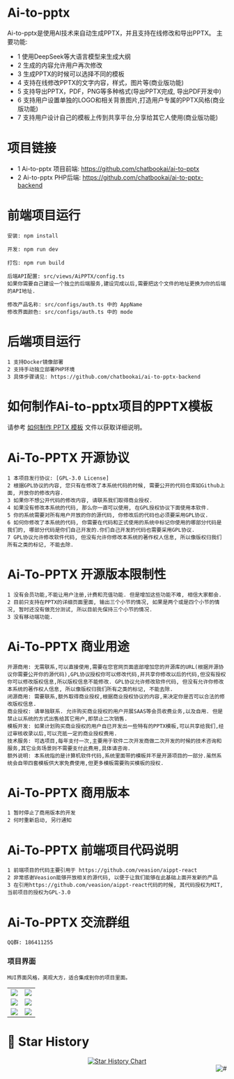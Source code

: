 # Ai-to-pptx
Ai-to-pptx是使用AI技术来自动生成PPTX，并且支持在线修改和导出PPTX。
主要功能:
- 1 使用DeepSeek等大语言模型来生成大纲
- 2 生成的内容允许用户再次修改
- 3 生成PPTX的时候可以选择不同的模板
- 4 支持在线修改PPTX的文字内容，样式，图片等(商业版功能)
- 5 支持导出PPTX，PDF，PNG等多种格式(导出PPTX完成, 导出PDF开发中)
- 6 支持用户设置单独的LOGO和相关背景图片,打造用户专属的PPTX风格(商业版功能)
- 7 支持用户设计自己的模板上传到共享平台,分享给其它人使用(商业版功能)

# 项目链接
- 1 Ai-to-pptx 项目前端: https://github.com/chatbookai/ai-to-pptx
- 2 Ai-to-pptx PHP后端: https://github.com/chatbookai/ai-to-pptx-backend

# 前端项目运行
```
安装: npm install

开发: npm run dev

打包: npm run build

后端API配置: src/views/AiPPTX/config.ts
如果你需要自己建设一个独立的后端服务,建设完成以后,需要把这个文件的地址更换为你的后端的API地址.

修改产品名称: src/configs/auth.ts 中的 AppName
修改界面颜色: src/configs/auth.ts 中的 mode
```

# 后端项目运行
    1 支持Docker镜像部署
    2 支持手动独立部署PHP环境
    3 具体步骤请见: https://github.com/chatbookai/ai-to-pptx-backend

# 如何制作Ai-to-pptx项目的PPTX模板
  请参考 [如何制作 PPTX 模板](README_Make_Template.md) 文件以获取详细说明。

# Ai-To-PPTX 开源协议
    1 本项目发行协议: [GPL-3.0 License]
    2 根据GPL协议的内容, 您只有在修改了本系统代码的时候, 需要公开的代码仓库如Github上面, 开放你的修改内容.
    3 如果你不想公开代码的修改内容, 请联系我们取得商业授权.
    4 如果没有修改本系统的代码, 那么你一直可以使用, 在GPL授权协议下面使用本软件.
    5 你的系统需要对所有用户开放的你的源代码, 你修改后的代码也必须要采用GPL协议.
    6 如何你修改了本系统的代码, 你需要在代码和正式使用的系统中标记你使用的哪部分代码是我们的, 哪部分代码是你们自己开发的.你们自己开发的代码也需要采用GPL协议.
    7 GPL协议允许修改软件代码, 但没有允许你修改本系统的著作权人信息, 所以像版权归我们所有之类的标记, 不能去除.

# Ai-To-PPTX 开源版本限制性
    1 没有会员功能,不能让用户注册,计费和充值功能. 但是增加这些功能不难, 相信大家都会.
    2 目前只支持在PPTX的详细页面里面, 输出三个小节的情况, 如果是两个或是四个小节的情况, 暂时还没有做充分测试, 所以目前先保持三个小节的情况.
    3 没有移动端功能.

# Ai-To-PPTX 商业用途
    开源商用: 无需联系,可以直接使用,需要在您官网页面底部增加您的开源库的URL(根据开源协议你需要公开你的源代码),GPL协议授权你可以修改代码,并共享你修改以后的代码,但没有授权你可以修改版权信息,所以版权信息不能修改. GPL协议允许修改软件代码, 但没有允许你修改本系统的著作权人信息, 所以像版权归我们所有之类的标记, 不能去除.
    闭源商用: 需要联系,额外取得商业授权,根据商业授权协议的内容,来决定你是否可以合法的修改版权信息.
    商业授权: 请单独联系. 允许购买商业授权的用户开展SAAS等会员收费业务,以及自用. 但是禁止以系统的方式出售给其它用户,即禁止二次销售. 
    模板开发: 如果计划购买商业授权的用户自已开发出一些特有的PPTX模板,可以共享给我们,经过审核收录以后,可以充抵一定的商业授权费用.
    技术服务: 可选项目,每年支付一次,主要用于软件二次开发商做二次开发的时候的技术咨询和服务,其它业务场景则不需要支付此费用,具体请咨询.
    额外说明: 本系统指的是计算机软件代码,系统里面带的模板并不是开源项目的一部分.虽然系统会自带四套模板供大家免费使用,但更多模板需要购买模板的授权.

# Ai-To-PPTX 商用版本
    1 暂时停止了商用版本的开发
    2 何时重新启动, 另行通知

# Ai-To-PPTX 前端项目代码说明
    1 前端项目的代码主要引用于 https://github.com/veasion/aippt-react
    2 非常感谢Veasion能够开放相关的源代码, 以便于让我们能够在此基础上面开发新的产品
    3 在引用https://github.com/veasion/aippt-react代码的时候, 其代码授权为MIT, 当前项目的授权为GPL-3.0

# Ai-To-PPTX 交流群组
    QQ群: 186411255

### 项目界面
    MUI界面风格，美观大方，适合集成到你的项目里面。
<table>
    <tr>
        <td><img src="https://github.com/chatbookai/ai-to-pptx/blob/main/resources/images/01.png"/></td>
        <td><img src="https://github.com/chatbookai/ai-to-pptx/blob/main/resources/images/02.png"/></td>
    </tr>
    <tr>
        <td><img src="https://github.com/chatbookai/ai-to-pptx/blob/main/resources/images/03.png"/></td>
        <td><img src="https://github.com/chatbookai/ai-to-pptx/blob/main/resources/images/04.png"/></td>
    </tr>
    <tr>
        <td><img src="https://github.com/chatbookai/ai-to-pptx/blob/main/resources/images/05.png"/></td>
        <td><img src="https://github.com/chatbookai/ai-to-pptx/blob/main/resources/images/06.png"/></td>
    </tr>
</table>

# 🌟 Star History
<a href="https://github.com/chatbookai/ai-to-pptx/stargazers" target="_blank" style="display: block" align="center">
  <picture>
    <source media="(prefers-color-scheme: dark)" srcset="https://api.star-history.com/svg?repos=chatbookai/ai-to-pptx&type=Date&theme=dark" />
    <source media="(prefers-color-scheme: light)" srcset="https://api.star-history.com/svg?repos=chatbookai/ai-to-pptx&type=Date" />
    <img alt="Star History Chart" src="https://api.star-history.com/svg?repos=chatbookai/ai-to-pptx&type=Date" />
  </picture>
</a>

<a href="#readme">
    <img src="https://img.shields.io/badge/-返回顶部-7d09f1.svg" alt="#" align="right">
</a>
